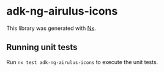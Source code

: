 # adk-ng-airulus-icons

This library was generated with [Nx](https://nx.dev).

## Running unit tests

Run `nx test adk-ng-airulus-icons` to execute the unit tests.
